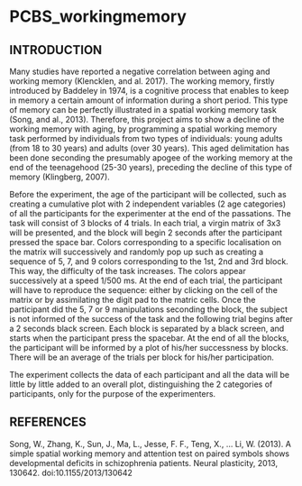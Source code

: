 # PCBS_workingmemory 
## INTRODUCTION

Many studies have reported a negative correlation between aging and working memory (Klencklen, and al. 2017). The working memory, firstly introduced by Baddeley in 1974, is a cognitive process that enables to keep in memory a certain amount of information during a short period. This type of memory can be perfectly illustrated in a spatial working memory task (Song, and al., 2013). 
Therefore, this project aims to show a decline of the working memory with aging, by programming a spatial working memory task performed by individuals from two types of individuals: young adults (from 18 to 30 years) and adults (over 30 years). This aged delimitation has been done seconding the presumably apogee of the working memory at the end of the teenagehood (25-30 years), preceding the decline of this type of memory (Klingberg, 2007). 

Before the experiment, the age of the participant will be collected, such as creating a cumulative plot with 2 independent variables (2 age categories) of all the participants for the experimenter at the end of the passations. 
The task will consist of 3 blocks of 4 trials. In each trial, a virgin matrix of 3x3 will be presented, and the block will begin 2 seconds after the participant pressed the space bar. Colors corresponding to a specific localisation on the matrix will successively and randomly pop up such as creating a sequence of 5, 7, and 9 colors corresponding to the 1st, 2nd and 3rd block. This way, the difficulty of the task increases. 
The colors appear successively at a speed 1/500 ms. 
At the end of each trial, the participant will have to reproduce the sequence: either by clicking on the cell of the matrix or by assimilating the digit pad to the matric cells.
<Insert matrix with digit pad>
Once the participant did the 5, 7 or 9 manipulations seconding the block, the subject is not informed of the success of the task and the following trial begins after a 2 seconds black screen.
Each block is separated by a black screen, and starts when the participant press the spacebar. 
 At the end of all the blocks, the participant will be informed by a plot of his/her successness by blocks. There will be an average of the trials per block for his/her participation.
 
  The experiment collects the data of each participant and all the data will be little by little added to an overall plot, distinguishing the 2 categories of participants, only for the purpose of the experimenters. 
  
  ## REFERENCES
Song, W., Zhang, K., Sun, J., Ma, L., Jesse, F. F., Teng, X., … Li, W. (2013). A simple spatial working memory and attention test on paired symbols shows developmental deficits in schizophrenia patients. Neural plasticity, 2013, 130642. doi:10.1155/2013/130642

